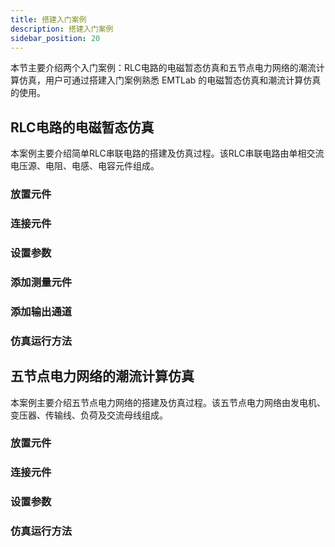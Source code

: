 ```yaml
---
title: 搭建入门案例
description: 搭建入门案例
sidebar_position: 20
---
```

本节主要介绍两个入门案例：RLC电路的电磁暂态仿真和五节点电力网络的潮流计算仿真，用户可通过搭建入门案例熟悉 EMTLab 的电磁暂态仿真和潮流计算仿真的使用。

## RLC电路的电磁暂态仿真
本案例主要介绍简单RLC串联电路的搭建及仿真过程。该RLC串联电路由单相交流电压源、电阻、电感、电容元件组成。

### 放置元件

### 连接元件

### 设置参数

### 添加测量元件

### 添加输出通道

### 仿真运行方法

## 五节点电力网络的潮流计算仿真
本案例主要介绍五节点电力网络的搭建及仿真过程。该五节点电力网络由发电机、变压器、传输线、负荷及交流母线组成。

### 放置元件

### 连接元件

### 设置参数

### 仿真运行方法



